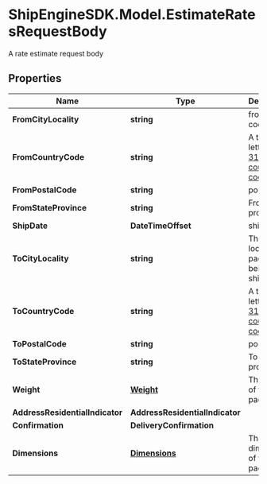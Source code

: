 # ShipEngineSDK.Model.EstimateRatesRequestBody
A rate estimate request body

## Properties

Name | Type | Description | Notes
------------ | ------------- | ------------- | -------------
**FromCityLocality** | **string** | from postal code | 
**FromCountryCode** | **string** | A two-letter [ISO 3166-1 country code](https://en.wikipedia.org/wiki/ISO_3166-1)  | 
**FromPostalCode** | **string** | postal code | 
**FromStateProvince** | **string** | From state province | 
**ShipDate** | **DateTimeOffset** | ship date | 
**ToCityLocality** | **string** | The city locality the package is being shipped to | 
**ToCountryCode** | **string** | A two-letter [ISO 3166-1 country code](https://en.wikipedia.org/wiki/ISO_3166-1)  | 
**ToPostalCode** | **string** | postal code | 
**ToStateProvince** | **string** | To state province | 
**Weight** | [**Weight**](Weight.md) | The weight of the package | 
**AddressResidentialIndicator** | **AddressResidentialIndicator** |  | [optional] 
**Confirmation** | **DeliveryConfirmation** |  | [optional] 
**Dimensions** | [**Dimensions**](Dimensions.md) | The dimensions of the package | [optional] 

